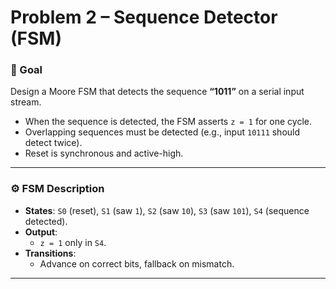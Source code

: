 # Problem 2 – Sequence Detector (FSM)

### 📌 Goal
Design a Moore FSM that detects the sequence **“1011”** on a serial input stream.  
- When the sequence is detected, the FSM asserts `z = 1` for one cycle.  
- Overlapping sequences must be detected (e.g., input `10111` should detect twice).  
- Reset is synchronous and active-high.  

---

### ⚙️ FSM Description
- **States**: `S0` (reset), `S1` (saw `1`), `S2` (saw `10`), `S3` (saw `101`), `S4` (sequence detected).  
- **Output**:  
  - `z = 1` only in `S4`.  
- **Transitions**:  
  - Advance on correct bits, fallback on mismatch.

---
